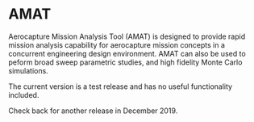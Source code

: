 # AMAT

Aerocapture Mission Analysis Tool (AMAT) is designed to provide rapid mission analysis capability for aerocapture mission concepts in a concurrent engineering design environment. AMAT can also be used to peform broad sweep parametric studies, and high fidelity Monte Carlo simulations.

The current version is a test release and has no useful functionality included.

Check back for another release in December 2019.
